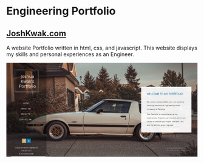 # Engineering Portfolio

## [JoshKwak.com](www.joshkwak.com)

A website Portfolio written in html, css, and javascript. This website displays my skills and personal experiences as an Engineer.

![alt text](https://github.com/joshkwka/joshkwka.github.io/blob/main/static/img/git/website.png)

